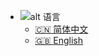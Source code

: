 - ![alt 语言](https://cdn.leinbo.com/assets/images/translate.svg?30px*30px)
  - [:cn: 简体中文](/zh-cn/)
  - [:uk: English](/)
